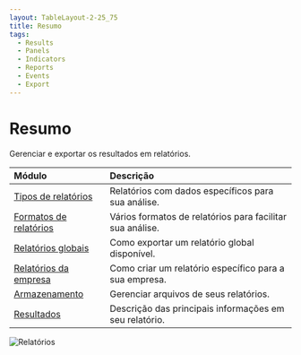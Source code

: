 ```yaml
---
layout: TableLayout-2-25_75
title: Resumo
tags:
  - Results
  - Panels
  - Indicators
  - Reports
  - Events
  - Export
---
```


# Resumo

Gerenciar e exportar os resultados em relatórios.

| Módulo                            | Descrição                                                 |
| :-------------------------------- | :-------------------------------------------------------- |
| [Tipos de relatórios](types)      | Relatórios com dados específicos para sua análise.        |
| [Formatos de relatórios](formats) | Vários formatos de relatórios para facilitar sua análise. |
| [Relatórios globais](global)      | Como exportar um relatório global disponível.             |
| [Relatórios da empresa](company)  | Como criar um relatório específico para a sua empresa.    |
| [Armazenamento](storage)          | Gerenciar arquivos de seus relatórios.                    |
| [Resultados](results)             | Descrição das principais informações em seu relatório.    |

![Relatórios](https://cdn.phishx.io/phishx-docs/images/phishx_results_menu_03_reports.webp)
